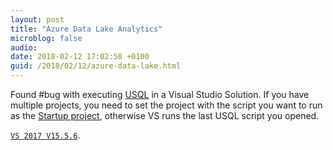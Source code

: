 ```yaml
---
layout: post
title: "Azure Data Lake Analytics"
microblog: false
audio: 
date: 2018-02-12 17:02:58 +0100
guid: /2018/02/12/azure-data-lake.html
---
```

Found #bug with executing [USQL](https://msdn.microsoft.com/en-us/azure/data-lake-analytics/u-sql/u-sql-language-reference) in a Visual Studio Solution. If you have multiple projects, you need to set the project with the script you want to run as the [Startup project](https://msdn.microsoft.com/en-us/library/a1awth7y.aspx), otherwise VS runs the last USQL script you opened. 

[`VS 2017 V15.5.6`](https://aka.ms/upgradevs2017). 
